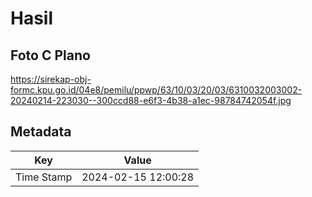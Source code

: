 # Hasil

## Foto C Plano

https://sirekap-obj-formc.kpu.go.id/04e8/pemilu/ppwp/63/10/03/20/03/6310032003002-20240214-223030--300ccd88-e6f3-4b38-a1ec-98784742054f.jpg


## Metadata

| Key        | Value               |
| ---------- | ------------------- |
| Time Stamp | 2024-02-15 12:00:28 |



